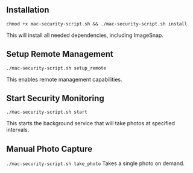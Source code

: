 ## Installation
`chmod +x mac-security-script.sh && ./mac-security-script.sh install`

This will install all needed dependencies, including ImageSnap.

## Setup Remote Management
`./mac-security-script.sh setup_remote`

This enables remote management capabilities.

## Start Security Monitoring
`./mac-security-script.sh start`

This starts the background service that will take photos at specified intervals.

## Manual Photo Capture
`./mac-security-script.sh take_photo`
Takes a single photo on demand.
